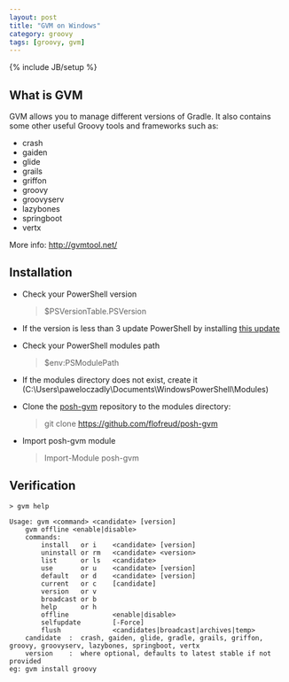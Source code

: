 ```yaml
---
layout: post
title: "GVM on Windows"
category: groovy
tags: [groovy, gvm]
---
```

{% include JB/setup %}

## What is GVM

GVM allows you to manage different versions of Gradle. It also contains some other useful Groovy tools and frameworks such as:

- crash
- gaiden
- glide
- grails
- griffon
- groovy
- groovyserv
- lazybones
- springboot
- vertx

More info: <http://gvmtool.net/>

## Installation

- Check your PowerShell version

    > $PSVersionTable.PSVersion

- If the version is less than 3 update PowerShell by installing [this update](http://www.microsoft.com/en-us/download/details.aspx?id=34595)

- Check your PowerShell modules path

    > $env:PSModulePath

- If the modules directory does not exist, create it (C:\Users\paweloczadly\Documents\WindowsPowerShell\Modules)

- Clone the [posh-gvm](https://github.com/flofreud/posh-gvm) repository to the modules directory:

    > git clone https://github.com/flofreud/posh-gvm

- Import posh-gvm module

    > Import-Module posh-gvm

## Verification

    > gvm help

    Usage: gvm <command> <candidate> [version]
        gvm offline <enable|disable>
        commands:
            install   or i    <candidate> [version]
            uninstall or rm   <candidate> <version>
            list      or ls   <candidate>
            use       or u    <candidate> [version]
            default   or d    <candidate> [version]
            current   or c    [candidate]
            version   or v
            broadcast or b
            help      or h
            offline           <enable|disable>
            selfupdate        [-Force]
            flush             <candidates|broadcast|archives|temp>
        candidate  :  crash, gaiden, glide, gradle, grails, griffon, groovy, groovyserv, lazybones, springboot, vertx
        version    :  where optional, defaults to latest stable if not provided
    eg: gvm install groovy
